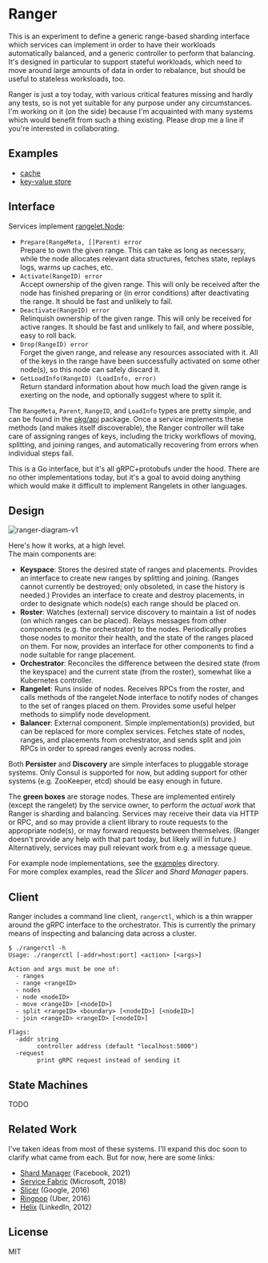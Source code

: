 # Ranger

This is an experiment to define a generic range-based sharding interface which
services can implement in order to have their workloads automatically balanced,
and a generic controller to perform that balancing. It's designed in particular
to support stateful workloads, which need to move around large amounts of data
in order to rebalance, but should be useful to stateless worksloads, too.

Ranger is just a toy today, with various critical features missing and hardly
any tests, so is not yet suitable for any purpose under any circumstances. I'm
working on it (on the side) because I'm acquainted with many systems which would
benefit from such a thing existing. Please drop me a line if you're interested
in collaborating.

## Examples

- [cache](examples/cache)
- [key-value store](examples/kv)

## Interface

Services implement [rangelet.Node](pkg/api/node.go):

- `Prepare(RangeMeta, []Parent) error`  
  Prepare to own the given range. This can take as long as necessary, while the
  node allocates relevant data structures, fetches state, replays logs, warms up
  caches, etc.
- `Activate(RangeID) error`  
  Accept ownership of the given range. This will only be received after the node
  has finished preparing or (in error conditions) after deactivating the range.
  It should be fast and unlikely to fail.
- `Deactivate(RangeID) error`  
  Relinquish ownership of the given range. This will only be received for active
  ranges. It should be fast and unlikely to fail, and where possible, easy to
  roll back.
- `Drop(RangeID) error`  
  Forget the given range, and release any resources associated with it. All of
  the keys in the range have been successfully activated on some other node(s),
  so this node can safely discard it.
- `GetLoadInfo(RangeID) (LoadInfo, error)`  
  Return standard information about how much load the given range is exerting on
  the node, and optionally suggest where to split it.

The `RangeMeta`, `Parent`, `RangeID`, and `LoadInfo` types are pretty simple,
and can be found in the [pkg/api](pkg/api) package. Once a service implements
these methods (and makes itself discoverable), the Ranger controller will take
care of assigning ranges of keys, including the tricky workflows of moving,
splitting, and joining ranges, and automatically recovering from errors when
individual steps fail.

This is a Go interface, but it's all gRPC+protobufs under the hood. There are no
other implementations today, but it's a goal to avoid doing anything which would
make it difficult to implement Rangelets in other languages.

## Design

![ranger-diagram-v1](https://user-images.githubusercontent.com/19543/167534758-82124dab-c12e-4920-869c-63165160dffb.png)

Here's how it works, at a high level.  
The main components are:

- **Keyspace**: Stores the desired state of ranges and placements. Provides an
  interface to create new ranges by splitting and joining. (Ranges cannot
  currently be destroyed; only obsoleted, in case the history is needed.)
  Provides an interface to create and destroy placements, in order to designate
  which node(s) each range should be placed on.
- **Roster**: Watches (external) service discovery to maintain a list of nodes
  (on which ranges can be placed). Relays messages from other components (e.g.
  the orchestrator) to the nodes. Periodically probes those nodes to monitor
  their health, and the state of the ranges placed on them. For now, provides an
  interface for other components to find a node suitable for range placement.
- **Orchestrator**: Reconciles the difference between the desired state (from
  the keyspace) and the current state (from the roster), somewhat like a
  Kubernetes controller.
- **Rangelet**: Runs inside of nodes. Receives RPCs from the roster, and calls
  methods of the rangelet.Node interface to notify nodes of changes to the set
  of ranges placed on them. Provides some useful helper methods to simplify node
  development.
- **Balancer**: External component. Simple implementation(s) provided, but can
  be replaced for more complex services. Fetches state of nodes, ranges, and
  placements from orchestrator, and sends split and join RPCs in order to spread
  ranges evenly across nodes.

Both **Persister** and **Discovery** are simple interfaces to pluggable storage
systems. Only Consul is supported for now, but adding support for other systems
(e.g. ZooKeeper, etcd) should be easy enough in future.

The **green boxes** are storage nodes. These are implemented entirely (except
the rangelet) by the service owner, to perform the _actual work_ that Ranger is
sharding and balancing. Services may receive their data via HTTP or RPC, and so
may provide a client library to route requests to the appropriate node(s), or
may forward requests between themselves. (Ranger doesn't provide any help with
that part today, but likely will in future.) Alternatively, services may pull
relevant work from e.g. a message queue.

For example node implementations, see the [examples](/examples) directory.  
For more complex examples, read the _Slicer_ and _Shard Manager_ papers.

## Client

Ranger includes a command line client, `rangerctl`, which is a thin wrapper
around the gRPC interface to the orchestrator. This is currently the primary
means of inspecting and balancing data across a cluster.

```console
$ ./rangerctl -h
Usage: ./rangerctl [-addr=host:port] <action> [<args>]

Action and args must be one of:
  - ranges
  - range <rangeID>
  - nodes
  - node <nodeID>
  - move <rangeID> [<nodeID>]
  - split <rangeID> <boundary> [<nodeID>] [<nodeID>]
  - join <rangeID> <rangeID> [<nodeID>]

Flags:
  -addr string
        controller address (default "localhost:5000")
  -request
        print gRPC request instead of sending it
```

## State Machines

TODO

## Related Work

I've taken ideas from most of these systems. I'll expand this doc soon to
clarify what came from each. But for now, here are some links:

- [Shard Manager](https://dl.acm.org/doi/pdf/10.1145/3477132.3483546) (Facebook, 2021)
- [Service Fabric](https://dl.acm.org/doi/pdf/10.1145/3190508.3190546) (Microsoft, 2018)
- [Slicer](https://www.usenix.org/system/files/conference/osdi16/osdi16-adya.pdf) (Google, 2016)
- [Ringpop](https://ringpop.readthedocs.io/en/latest/index.html) (Uber, 2016)
- [Helix](https://sci-hub.ru/10.1145/2391229.2391248) (LinkedIn, 2012)

## License

MIT
